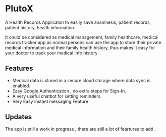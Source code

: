 # PlutoX

A Health Records Applicaton to easily save anamnesis, patient records, patient history, health information.

It could be considered as medical management, family healthcare, medical records tracker app as normal persons can use the app to store their private medical information and their family health history, thus makes it easy for your doctor to track your medical info history


## Features 

- Medical data is stored in a secure cloud storage where data sync is enabled.
- Easy Google Authentication , no extra steps for Sign-In.
- A very useful chatbot for setting reminders.
- Very Easy instant messaging Feature 



## Updates

The app is still a work in progress , there are still a lot of feartures to add .









